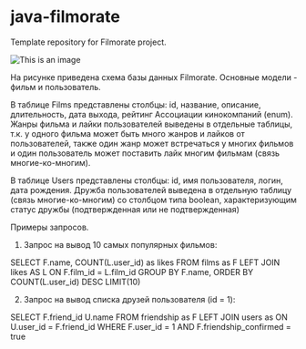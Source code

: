 # java-filmorate
Template repository for Filmorate project.


![This is an image](https://github.com/MaximKostyolov/filmorate/blob/15d43be1d2eb4f70f582d0432ffbf96e68c942f3/schema.png?raw=true)





На рисунке приведена схема базы данных Filmorate. Основные модели - фильм и пользователь. 

В таблице Films представлены столбцы: id, название, описание, длительность, дата выхода, рейтинг Ассоциации кинокомпаний (enum). Жанры фильма и лайки пользователей выведены в отдельные таблицы, т.к. у одного фильма может быть много жанров и лайков от пользователей, также один жанр может встречаться у многих фильмов и один пользователь может поставить лайк многим фильмам (связь многие-ко-многим). 

В таблице Users представлены столбцы: id, имя пользователя, логин, дата рождения. Дружба пользователей выведена в отдельную таблицу (связь многие-ко-многим) со столбцом типа boolean, характеризующим статус дружбы (подтвержденная или не подтвержденная)

Примеры запросов.
1) Запрос на вывод 10 самых популярных фильмов:

SELECT F.name, 
       COUNT(L.user_id) as likes
FROM films as F
LEFT JOIN likes AS L ON F.film_id = L.film_id
GROUP BY F.name,
ORDER BY COUNT(L.user_id) DESC
LIMIT(10)

2) Запрос на вывод списка друзей пользователя (id = 1):

SELECT F.friend_id
       U.name
FROM friendship as F
LEFT JOIN users as ON U.user_id = F.friend_id
WHERE F.user_id = 1 
AND F.friendship_confirmed = true

